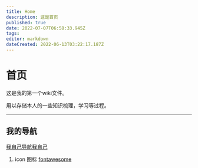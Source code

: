 ```yaml
---
title: Home
description: 这是首页
published: true
date: 2022-07-07T06:58:33.945Z
tags: 
editor: markdown
dateCreated: 2022-06-13T03:22:17.187Z
---
```


# 首页
这是我的第一个wiki文件。

用以存储本人的一些知识梳理，学习等过程。

----

## 我的导航
[我自己导航我自己](https://nav.xuqiudong.cn:88)
1. icon 图标 [fontawesome](https://fontawesome.com/v4/icons/)